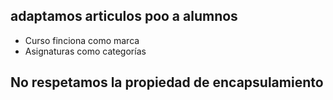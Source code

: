 ## adaptamos articulos poo a alumnos
- Curso finciona como marca
- Asignaturas como categorías

##  No respetamos la propiedad de encapsulamiento

